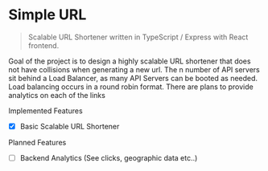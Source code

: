 # Simple URL

> Scalable URL Shortener written in TypeScript / Express with React frontend.

Goal of the project is to design a highly scalable URL shortener that does not have collisions when generating a new url. The n number of API servers sit behind a Load Balancer, as many API Servers can be booted as needed. Load balancing occurs in a round robin format. There are plans to provide analytics on each of the links

Implemented Features

- [x] Basic Scalable URL Shortener

Planned Features

- [ ] Backend Analytics (See clicks, geographic data etc..)
